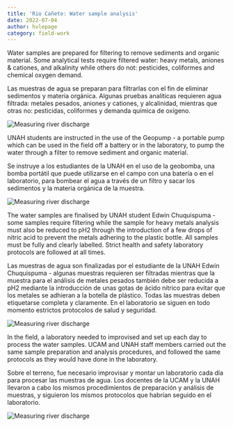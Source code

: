 ```yaml
---
title: 'Rio Cañete: Water sample analysis'
date: 2022-07-04
author: hvlepage
category: field-work
---
```



Water samples are prepared for filtering to remove sediments and organic material. Some analytical tests require filtered water: heavy metals, aniones & cationes, and alkalinity while others do not: pesticides, coliformes and chemical oxygen demand.

Las muestras de agua se preparan para filtrarlas con el fin de eliminar sedimentos y materia orgánica. Algunas pruebas analíticas requieren agua filtrada: metales pesados, aniones y cationes, y alcalinidad, mientras que otras no: pesticidas, coliformes y demanda química de oxígeno.

![Measuring river discharge](/assets/posts/3Wateranalysis.JPG)


UNAH students are instructed in the use of the Geopump - a portable pump which can be used in the field off a battery or in the laboratory, to pump the water through a filter to remove sediment and organic material.

Se instruye a los estudiantes de la UNAH en el uso de la geobomba, una bomba portátil que puede utilizarse en el campo con una batería o en el laboratorio, para bombear el agua a través de un filtro y sacar los sedimentos y la materia orgánica de la muestra.

![Measuring river discharge](/assets/posts/3Watersamples.JPG)


The water samples are finalised by UNAH student Edwin Chuquispuma - some samples require filtering while the sample for heavy metals analysis must also be reduced to pH2 through the introduction of a few drops of nitric acid to prevent the metals adhering to the plastic bottle. All samples must be fully and clearly labelled. Strict health and safety laboratory protocols are followed at all times. 

Las muestras de agua son finalizadas por el estudiante de la UNAH Edwin Chuquispuma - algunas muestras requieren ser filtradas mientras que la muestra para el análisis de metales pesados también debe ser reducida a pH2 mediante la introducción de unas gotas de ácido nítrico para evitar que los metales se adhieran a la botella de plástico. Todas las muestras deben etiquetarse completa y claramente. En el laboratorio se siguen en todo momento estrictos protocolos de salud y seguridad. 

![Measuring river discharge](/assets/posts/3WaterLab.JPG)


In the field, a laboratory needed to improvised and set up each day to process the water samples. UCAM and UNAH staff members carried out the same sample preparation and analysis procedures, and followed the same protocols as they would have done in the laboratory.

Sobre el terreno, fue necesario improvisar y montar un laboratorio cada día para procesar las muestras de agua. Los docentes de la UCAM y la UNAH llevaron a cabo los mismos procedimientos de preparación y análisis de muestras, y siguieron los mismos protocolos que habrían seguido en el laboratorio.

![Measuring river discharge](/assets/posts/4FieldLabs.JPG)

